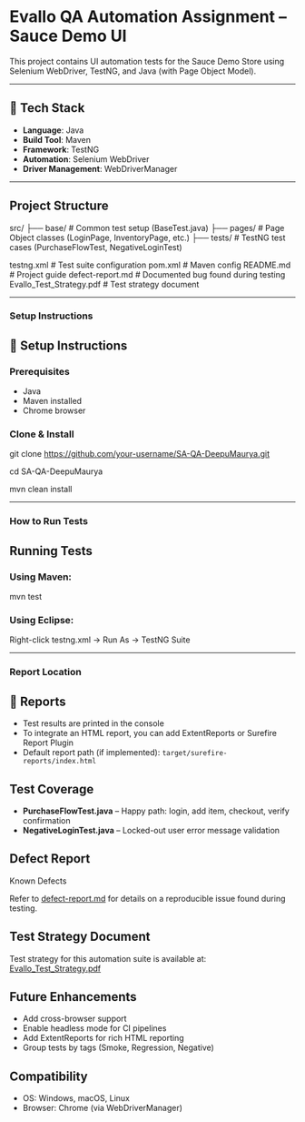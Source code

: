 # Evallo QA Automation Assignment – Sauce Demo UI

This project contains UI automation tests for the Sauce Demo Store using Selenium WebDriver, TestNG, and Java (with Page Object Model).

---

## 📌 Tech Stack

- **Language**: Java
- **Build Tool**: Maven
- **Framework**: TestNG
- **Automation**: Selenium WebDriver
- **Driver Management**: WebDriverManager

---

## Project Structure

src/
├── base/ # Common test setup (BaseTest.java)
├── pages/ # Page Object classes (LoginPage, InventoryPage, etc.)
├── tests/ # TestNG test cases (PurchaseFlowTest, NegativeLoginTest)

testng.xml # Test suite configuration
pom.xml # Maven config
README.md # Project guide
defect-report.md # Documented bug found during testing
Evallo_Test_Strategy.pdf # Test strategy document

---

### **Setup Instructions**

## 🔧 Setup Instructions

### Prerequisites
- Java
- Maven installed
- Chrome browser

### Clone & Install

git clone https://github.com/your-username/SA-QA-DeepuMaurya.git

cd SA-QA-DeepuMaurya

mvn clean install

---

### **How to Run Tests**
 
##  Running Tests

### Using Maven:

mvn test

### Using Eclipse:

Right-click testng.xml → Run As → TestNG Suite


---

###  **Report Location**

## 📄 Reports

- Test results are printed in the console
- To integrate an HTML report, you can add ExtentReports or Surefire Report Plugin
- Default report path (if implemented): `target/surefire-reports/index.html`

## Test Coverage

- **PurchaseFlowTest.java** – Happy path: login, add item, checkout, verify confirmation
- **NegativeLoginTest.java** – Locked-out user error message validation


## Defect Report

Known Defects

Refer to [defect-report.md](./defect-report.md) for details on a reproducible issue found during testing.


## Test Strategy Document

Test strategy for this automation suite is available at:
[Evallo_Test_Strategy.pdf](./Evallo_Test_Strategy.pdf)

## Future Enhancements

- Add cross-browser support
- Enable headless mode for CI pipelines
- Add ExtentReports for rich HTML reporting
- Group tests by tags (Smoke, Regression, Negative)

## Compatibility

- OS: Windows, macOS, Linux
- Browser: Chrome (via WebDriverManager)
